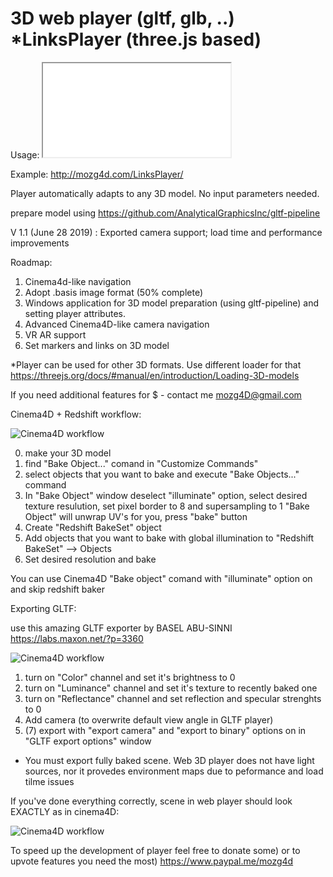# 3D web player (gltf, glb, ..) *LinksPlayer (three.js based)

Usage: <iframe src="LinksPlayer.htm?id=1" allowfullscreen></iframe>

Example: http://mozg4d.com/LinksPlayer/

Player automatically adapts to any 3D model. No input parameters needed.

prepare model using https://github.com/AnalyticalGraphicsInc/gltf-pipeline

V 1.1 (June 28 2019) : Exported camera support; load time and performance improvements

Roadmap:
1. Cinema4d-like navigation
2. Adopt .basis image format (50% complete)
3. Windows application for 3D model preparation (using gltf-pipeline) and setting player attributes.
4. Advanced Cinema4D-like camera navigation
5. VR AR support
6. Set markers and links on 3D model

*Player can be used for other 3D formats. Use different loader for that https://threejs.org/docs/#manual/en/introduction/Loading-3D-models

If you need additional features for $ - contact me mozg4D@gmail.com

Cinema4D + Redshift workflow:

![Cinema4D workflow](https://github.com/mozg4D/gltf-web-player/blob/master/cinema4d_2.jpg)

0. make your 3D model
1. find "Bake Object..." comand in "Customize Commands"
2. select objects that you want to bake and execute "Bake Objects..." command
3. In "Bake Object" window deselect "illuminate" option, select desired texture resulution, set pixel border to 8 and supersampling to 1
"Bake Object" will unwrap UV's for you, press "bake" button
4. Create "Redshift BakeSet" object
5. Add objects that you want to bake with global illumination to "Redshift BakeSet" --> Objects
6. Set desired resolution and bake

You can use Cinema4D "Bake object" comand with "illuminate" option on and skip redshift baker

Exporting GLTF:

use this amazing GLTF exporter by BASEL ABU-SINNI
https://labs.maxon.net/?p=3360

![Cinema4D workflow](https://github.com/mozg4D/gltf-web-player/blob/master/cinema4d_1.jpg)

1. turn on "Color" channel and set it's brightness to 0
2. turn on "Luminance" channel and set it's texture to recently baked one
3. turn on "Reflectance" channel and set reflection and specular strenghts to 0
4. Add camera (to overwrite default view angle in GLTF player)
5. (7) export with "export camera" and "export to binary" options on in "GLTF export options" window

* You must export fully baked scene. Web 3D player does not have light sources, nor it provedes environment maps due to peformance and load tilme issues

If you've done everything correctly, scene in web player should look EXACTLY as in cinema4D:

![Cinema4D workflow](https://github.com/mozg4D/gltf-web-player/blob/master/result.jpg)

To speed up the development of player feel free to donate some) or to upvote features you need the most)
https://www.paypal.me/mozg4d
